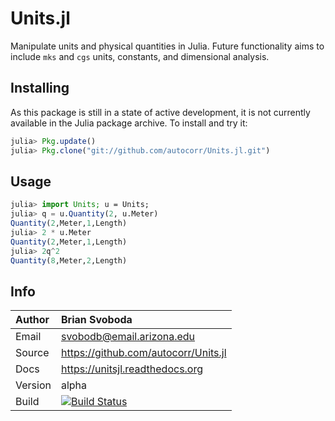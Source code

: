 
Units.jl
========
Manipulate units and physical quantities in Julia. Future functionality aims to
include `mks` and `cgs` units, constants, and dimensional analysis.


Installing
----------
As this package is still in a state of active development, it is not currently
available in the Julia package archive. To install and try it:

```julia
julia> Pkg.update()
julia> Pkg.clone("git://github.com/autocorr/Units.jl.git")
```

Usage
-----

```julia
julia> import Units; u = Units;
julia> q = u.Quantity(2, u.Meter)
Quantity(2,Meter,1,Length)
julia> 2 * u.Meter
Quantity(2,Meter,1,Length)
julia> 2q^2
Quantity(8,Meter,2,Length)
```

Info
----

Author  | Brian Svoboda
:-------|:--------------------------------------|
Email   | svobodb@email.arizona.edu             |
Source  | https://github.com/autocorr/Units.jl  |
Docs    | https://unitsjl.readthedocs.org       |
Version | alpha                                 |
Build   | [![Build Status](https://api.travis-ci.org/autocorr/Units.jl.svg?branch=master)](https://travis-ci.org/autocorr/Units.jl) |
